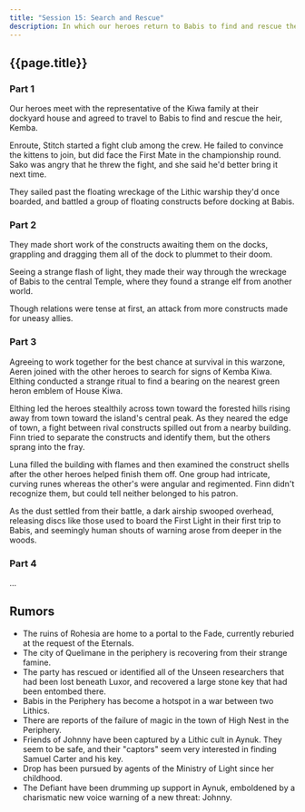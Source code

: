 ```yaml
---
title: "Session 15: Search and Rescue"
description: In which our heroes return to Babis to find and rescue the heir to House Kiwa.
---
```


## {{page.title}}

### Part 1

Our heroes meet with the representative of the Kiwa family at their dockyard house and agreed to travel to Babis to find and rescue the heir, Kemba.

Enroute, Stitch started a fight club among the crew. He failed to convince the kittens to join, but did face the First Mate in the championship round. Sako was angry that he threw the fight, and she said he'd better bring it next time.

They sailed past the floating wreckage of the Lithic warship they'd once boarded, and battled a group of floating constructs before docking at Babis.

### Part 2

They made short work of the constructs awaiting them on the docks, grappling and dragging them all of the dock to plummet to their doom.

Seeing a strange flash of light, they made their way through the wreckage of Babis to the central Temple, where they found a strange elf from another world.

Though relations were tense at first, an attack from more constructs made for uneasy allies.

### Part 3

Agreeing to work together for the best chance at survival in this warzone, Aeren joined with the other heroes to search for signs of Kemba Kiwa. Elthing conducted a strange ritual to find a bearing on the nearest green heron emblem of House Kiwa.

Elthing led the heroes stealthily across town toward the forested hills rising away from town toward the island's central peak. As they neared the edge of town, a fight between rival constructs spilled out from a nearby building. Finn tried to separate the constructs and identify them, but the others sprang into the fray.

Luna filled the building with flames and then examined the construct shells after the other heroes helped finish them off. One group had intricate, curving runes whereas the other's were angular and regimented. Finn didn't recognize them, but could tell neither belonged to his patron. 

As the dust settled from their battle, a dark airship swooped overhead, releasing discs like those used to board the First Light in their first trip to Babis, and seemingly human shouts of warning arose from deeper in the woods.

### Part 4

...

## Rumors
* The ruins of Rohesia are home to a portal to the Fade, currently reburied at the request of the Eternals.
* The city of Quelimane in the periphery is recovering from their strange famine.
* The party has rescued or identified all of the Unseen researchers that had been lost beneath Luxor, and recovered a large stone key that had been entombed there.
* Babis in the Periphery has become a hotspot in a war between two Lithics.
* There are reports of the failure of magic in the town of High Nest in the Periphery.
* Friends of Johnny have been captured by a Lithic cult in Aynuk. They seem to be safe, and their "captors" seem very interested in finding Samuel Carter and his key.
* Drop has been pursued by agents of the Ministry of Light since her childhood.
* The Defiant have been drumming up support in Aynuk, emboldened by a charismatic new voice warning of a new threat: Johnny.
